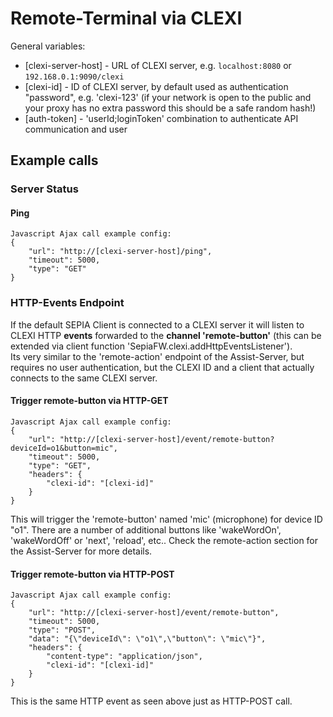 # Remote-Terminal via CLEXI

General variables:
* [clexi-server-host] - URL of CLEXI server, e.g. `localhost:8080` or `192.168.0.1:9090/clexi`
* [clexi-id] - ID of CLEXI server, by default used as authentication "password", e.g. 'clexi-123' (if your network is open to the public and your proxy has no extra password this should be a safe random hash!)
* [auth-token] - 'userId;loginToken' combination to authenticate API communication and user

## Example calls

### Server Status

#### Ping

```
Javascript Ajax call example config:
{
    "url": "http://[clexi-server-host]/ping",
    "timeout": 5000,
    "type": "GET"
}
```

### HTTP-Events Endpoint

If the default SEPIA Client is connected to a CLEXI server it will listen to CLEXI HTTP **events** forwarded to the **channel 'remote-button'** (this can be extended via client function 'SepiaFW.clexi.addHttpEventsListener').  
Its very similar to the 'remote-action' endpoint of the Assist-Server, but requires no user authentication, but the CLEXI ID and a client that actually connects to the same CLEXI server.

#### Trigger remote-button via HTTP-GET

```
Javascript Ajax call example config:
{
    "url": "http://[clexi-server-host]/event/remote-button?deviceId=o1&button=mic",
    "timeout": 5000,
    "type": "GET",
    "headers": {
		"clexi-id": "[clexi-id]"
    }
}
```

This will trigger the 'remote-button' named 'mic' (microphone) for device ID "o1". There are a number of additional buttons like 'wakeWordOn', 'wakeWordOff' or 'next', 'reload', etc.. Check the remote-action section for the Assist-Server for more details.

#### Trigger remote-button via HTTP-POST

```
Javascript Ajax call example config:
{
	"url": "http://[clexi-server-host]/event/remote-button",
	"timeout": 5000,
	"type": "POST",
	"data": "{\"deviceId\": \"o1\",\"button\": \"mic\"}",
	"headers": {
		"content-type": "application/json",
		"clexi-id": "[clexi-id]"
	}
}
```

This is the same HTTP event as seen above just as HTTP-POST call.

